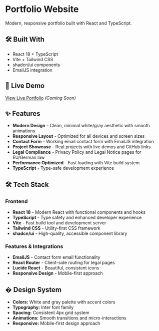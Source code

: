 # Portfolio Website

Modern, responsive portfolio built with React and TypeScript.

## 🛠️ Built With

- React 18 + TypeScript
- Vite + Tailwind CSS  
- shadcn/ui components
- EmailJS integration

## 🚀 Live Demo

[View Live Portfolio](https://your-domain.com) *(Coming Soon)*

## ✨ Features

- **Modern Design** - Clean, minimal white/gray aesthetic with smooth animations
- **Responsive Layout** - Optimized for all devices and screen sizes
- **Contact Form** - Working email contact form with EmailJS integration
- **Project Showcase** - Real projects with live demos and GitHub links
- **Legal Compliance** - Privacy Policy and Legal Notice pages for EU/German law
- **Performance Optimized** - Fast loading with Vite build system
- **TypeScript** - Type-safe development experience

## 🛠️ Tech Stack

### Frontend
- **React 18** - Modern React with functional components and hooks
- **TypeScript** - Type safety and enhanced developer experience
- **Vite** - Fast build tool and development server
- **Tailwind CSS** - Utility-first CSS framework
- **shadcn/ui** - High-quality, accessible component library

### Features & Integrations
- **EmailJS** - Contact form email functionality
- **React Router** - Client-side routing for legal pages
- **Lucide React** - Beautiful, consistent icons
- **Responsive Design** - Mobile-first approach

## � Design System

- **Colors:** White and gray palette with accent colors
- **Typography:** Inter font family
- **Spacing:** Consistent 4px grid system
- **Animations:** Smooth transitions and micro-interactions
- **Responsive:** Mobile-first design approach